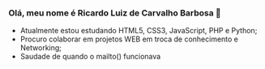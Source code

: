 ### Olá, meu nome é Ricardo Luiz de Carvalho Barbosa 👋

- Atualmente estou estudando HTML5, CSS3, JavaScript, PHP e Python;
- Procuro colaborar em projetos WEB em troca de conhecimento e Networking;
- Saudade de quando o mailto() funcionava 

<!--

Here are some ideas to get you started:

- 🔭 I’m currently working on ...
- 🌱 I’m currently learning ...
- 👯 I’m looking to collaborate on ...
- 🤔 I’m looking for help with ...
- 💬 Ask me about ...
- 📫 How to reach me: ...
- 😄 Pronouns: ...
- ⚡ Fun fact: ...
-->
